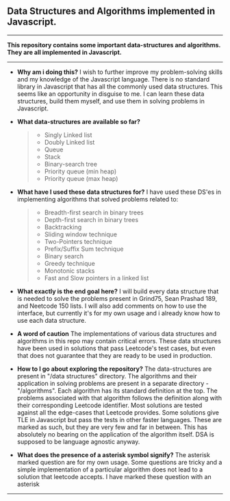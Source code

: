 ## Data Structures and Algorithms implemented in Javascript.

<hr/>

**This repository contains some important data-structures and algorithms. They are all implemented in Javascript.**

<hr/>

- **Why am i doing this?**
  I wish to further improve my problem-solving skills and my knowledge of the Javascript language.
  There is no standard library in Javascript that has all the commonly used data structures. This seems like an opportunity in disguise to me. I can learn these data structures, build them myself, and use them in solving problems in Javascript.
  <br>
- **What data-structures are available so far?**

  > - Singly Linked list
  > - Doubly Linked list
  > - Queue
  > - Stack
  > - Binary-search tree
  > - Priority queue (min heap)
  > - Priority queue (max heap)

- **What have I used these data structures for?**
  I have used these DS'es in implementing algorithms that solved problems related to:

  > - Breadth-first search in binary trees
  > - Depth-first search in binary trees
  > - Backtracking
  > - Sliding window technique
  > - Two-Pointers technique
  > - Prefix/Suffix Sum technique
  > - Binary search
  > - Greedy technique
  > - Monotonic stacks
  > - Fast and Slow pointers in a linked list

- **What exactly is the end goal here?**
  I will build every data structure that is needed to solve the problems present in Grind75, Sean Prashad 189, and Neetcode 150 lists. I will also add comments on how to use the interface, but currently it's for my own usage and i already know how to use each data structure.
  <br>
- **A word of caution**
  The implementations of various data structures and algorithms in this repo may contain critical errors. These data structures have been used in solutions that pass Leetcode's test cases, but even that does not guarantee that they are ready to be used in production.
  <br>
- **How to I go about exploring the repository?**
  The data-structures are present in "/data structures" directory. The algorithms and their application in solving problems are present in a separate directory - "/algorithms".
  Each algorithm has its standard definition at the top. The problems associated with that algorithm follows the definition along with their corresponding Leetcode identifier. Most solutions are tested against all the edge-cases that Leetcode provides. Some solutions give TLE in Javascript but pass the tests in other faster languages. These are marked as such, but they are very few and far in between. This has absolutely no bearing on the application of the algorithm itself. DSA is supposed to be language agnostic anyway.
  <br>

- **What does the presence of a asterisk symbol signify?**
The asterisk marked question are for my own usage. Some questions are tricky and a simple implementation of a particular algorithm does not lead to a solution that leetcode accepts. I have marked these question with an asterisk
<hr>
